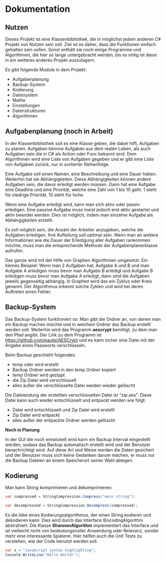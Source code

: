 # Dokumentation

## Nutzen

Dieses Projekt ist eine Klassenbibliothek, die in möglichst jedem anderen C# Projekt von Nutzen sein soll. Ziel ist es daher,
dass die Funktionen einfach gehalten sein sollen. Sonst enthält sie noch einige Programme und Algorithmen, die hier so lange untergebracht werden,
bis es nötig ist diese in ein weiteres anderes Projekt auszulagern.

Es gibt folgende Module in dem Projekt:

- Aufgabenplanung
- Backup-System
- Kodierung
- Dateisystem
- Mathe
- Einstellungen
- Datenstrukturen
- Algorithmen

## Aufgabenplanung (noch in Arbeit)

In der Klassenbibliothek soll es eine Klasse geben, die dabei hilft, Aufgaben zu planen. Aufgaben könnne Aufgaben aus dem realen Leben, als auch
Aufgaben sein die in C# als Action oder Func bekannt sind. Dem Algorithmen wird eine Liste von Aufgaben gegeben und er gibt eine Liste von
Aufgaben zurück, nur in sortierter Reihenfolge.

Eine Aufgabe soll einen Namen, eine Beschreibung und eine Dauer haben. Weiterhin hat sie Abhängigkeiten. Diese Abhängigkeiten können andere Aufgaben
sein, die davor erledigt werden müssen. Dann hat eine Aufgabe eine Deadline und eine Priorität, welche eine Zahl von 1 bis 10 geht. 1 steht für niedrige
Priorität, 10 steht für hohe.

Wenn eine Aufgabe erledigt wird, kann man sich aktiv oder passiv erledigen. Eine passive Aufgabe muss meist jedoch erst aktiv gestartet und aktiv
beendet werden. Dies ist möglich, indem man einzelne Aufgabe als Abhängigkeiten erstellt.

Es soll möglich sein, die Anzahl der Arbeiter anzugeben, welche die Aufgaben erledigen. Ihre Aufteilung soll optimal sein. Wenn man an weitere
Informationen wie die Dauer der Erledigung aller Aufgaben rankommen möchte, muss man die entsprechende Methode der Aufgabenplanerklasse aufrufen.

Das ganze wird mit der Hilfe von Graphen Algorithmen umgesetzt. Ein kleines Beispiel: Wenn man 2 Aufgaben hat, Aufgabe A und B und man Aufgabe A erledigen
muss bevor man Aufgabe B erledigt und Aufgabe B erledigen muss bevor man Aufgabe A erledigt, dann sind die Aufgaben jeweils gegenseitig abhängig.
In Graphen wird das ein Zyklus oder Kreis genannt. Der Algorithmus erkennt solche Zyklen und wird bei deren Auftreten einen Fehler.

## Backup-System

Das Backup-System funktioniert so: Man gibt die Ordner an, von denen man ein Backup machen möchte und in welchem Ordner das Backup
erstellt werden soll. Weiterhin wird das Programm **aescrypt** benötigt, zu dem man den Pfad angibt. Der Link zu dem Programm ist https://github.com/paulej/AESCrypt und es kann sicher
eine Datei mit der Angabe eines Passworts verschlüsseln.

Beim Backup geschieht folgendes:
- temp oder wird erstellt
- Backup Ordner werden in den temp Ordner kopiert
- temp Ordner wird gezippt
- die Zip Datei wird verschlüsselt
- alles außer die verschlüsselte Datei werden wieder gelöscht

Die Dateiendung der erstellten verschlüsselten Datei ist "zip.aes". Diese Datei kann auch wieder entschlüsselt und entpackt werden wie folgt:
- Datei wird entschlüsselt und Zip Datei wird erstellt
- Zip Datei wird entpackt
- alles außer der entpackte Ordner werden gelöscht

**Noch in Planung**

In der GUI die noch entwickelt wird kann ein Backup Interval eingestellt werden, sodass das Backup automatisch erstellt wird und der Benutzer benachrichtigt wird.
Auf diese Art und Weise werden die Daten gesichert und der Benutzer muss sich keine Gedanken darum machen, er muss nur die Backup Dateien an einem Speicherort seiner
Wahl ablegen.

## Kodierung

Man kann String komprimieren und dekomprimieren:

```c#
var compressed = StringCompression.Compress("mein string");

var decompressed = StringCompression.Decompress(compressed);
```

Es die Idee eines Kodierungsalgorithmus, der einen String kodieren und dekodieren kann. Dies wird durch das Interface IEncodingAlgorithm abstrahiert.
Die Klasse **ShannonAlgorithm** implementiert das Interface und ist vielleicht nicht von bedeutungsvoller Anwendung oder Relevanz, sonder mehr eine
interessante Spielerei. Hier helfen auch die Unit Tests zu verstehen, wie der Code benutzt werden soll.

```c#
var s = "JavaScript syntax highlighting";
Console.WriteLine("Hello World!");
```